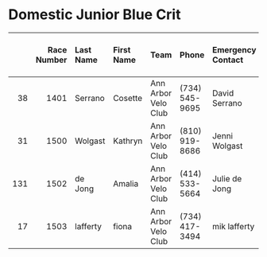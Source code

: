 # Domestic Junior Blue Crit

|     |   Race Number | Last Name   | First Name   | Team                | Phone          | Emergency Contact   | Emergency Phone   |   USAC License |   ZIP |   USAC Category Road | Category Entered / Merchandise Ordered   |
|----:|--------------:|:------------|:-------------|:--------------------|:---------------|:--------------------|:------------------|---------------:|------:|---------------------:|:-----------------------------------------|
|  38 |          1401 | Serrano     | Cosette      | Ann Arbor Velo Club | (734) 545-9695 | David Serrano       | (734) 545-9695    |         612341 | 48105 |                    4 | Domestic Junior Blue Crit                |
|  31 |          1500 | Wolgast     | Kathryn      | Ann Arbor Velo Club | (810) 919-8686 | Jenni Wolgast       | (810) 230-4275    |         610800 | 48473 |                    5 | Domestic Junior Blue Crit                |
| 131 |          1502 | de Jong     | Amalia       | Ann Arbor Velo Club | (414) 533-5664 | Julie de Jong       | (313) 378-1747    |         563625 | 48197 |                    5 | Domestic Junior Blue Crit                |
|  17 |          1503 | lafferty    | fiona        | Ann Arbor Velo Club | (734) 417-3494 | mik lafferty        | (734) 417-3494    |         565924 | 48108 |                    5 | Domestic Junior Blue Crit                |